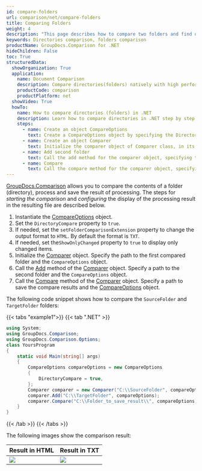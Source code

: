 ```yaml
---
id: compare-folders
url: comparison/net/compare-folders
title: Comparing Folders
weight: 4
description: "This page describes how to compare two folders and find out which files/folders were deleted, added or modified."
keywords: Directories comparison, folders comparison
productName: GroupDocs.Comparison for .NET
hideChildren: False
toc: True
structuredData:
  showOrganization: True
  application:
    name: Document Comparison
    description: Compare directories(folders) natively with high performance using .NET language and GroupDocs.Comparison for .NET
    productCode: comparison
    productPlatform: net
  showVideo: True
  howTo:
    name: How to compare directories (folders) in .NET
    description: Learn how to compare directories in .NET step by step
    steps:
      - name: Create an object CompareOptions
        text: Create a CompareOptions object by specifying the DirectoryCompare option - true.
      - name: Create an object Comparer
        text: Initialize the comparer object of Comparer class, in its parameters specify the path to the first compared folder, the second parameter is the CompareOptions object.
      - name: Add second folder
        text: Call the add method for the comparer object, specifying the path to the second folder and the CompareOptions object.
      - name: Compare
        text: Call the compare method for the comparer object, specifying the path to save the compare results and the CompareOptions object.
---
```


[GroupDocs.Comparison](https://products.groupdocs.com/comparison/net) allows you to compare the contents of a folder (directory), process and save the result of processing. The steps for _starting the comparison_ and _configuring_ the display of the processing result in the resulting file are described below.

1. Instantiate the [CompareOptions](https://reference.groupdocs.com/comparison/net/groupdocs.comparison.options/compareoptions) object. 
1. Set the `DirectoryCompare` property to `true`.
1. If needed, set the `setFolderComparisonExtension` property to change the output format to `HTML`. By default the format is `TXT`.
1. If needed, set the`ShowOnlyChanged` property to `true` to display only changed items.
2. Initialize the [Comparer](https://reference.groupdocs.com/comparison/net/groupdocs.comparison/comparer) object. Specify the path to the first compared folder and the `CompareOptions` object.
3. Call the [Add](https://reference.groupdocs.com/comparison/net/groupdocs.comparison/comparer/add/#add_*) method of the [Comparer](https://reference.groupdocs.com/comparison/net/groupdocs.comparison/comparer) object. Specify a  path to the second folder and the `CompareOptions` object.
4. Call the [Compare](https://reference.groupdocs.com/comparison/net/groupdocs.comparison/comparer/compare/#compare) method of the [Comparer](https://reference.groupdocs.com/comparison/net/groupdocs.comparison/comparer) object. Specify a path to save the compare results and the [CompareOptions](https://reference.groupdocs.com/comparison/net/groupdocs.comparison.options/compareoptions) object.

The following code snippet shows how to compare the `SourceFolder` and `TargetFolder` folders:

{{< tabs "example1">}}
{{< tab ".NET" >}}
```cs
using System;
using GroupDocs.Comparison;
using GroupDocs.Comparison.Options;
class YoursProgram
{
    static void Main(string[] args)
    {
        CompareOptions compareOptions = new CompareOptions
        {
            DirectoryCompare = true,
        };
        Comparer comparer = new Comparer("C:\\SourceFolder", compareOptions);
        comparer.Add("C:\\TargetFolder", compareOptions);
        comparer.Compare("C:\\Folder_to_save_result\\", compareOptions);
    }
}
```
{{< /tab >}}
{{< /tabs >}}

The following images show the comparison result:

| Result in HTML                                                 | Result in TXT                                                 |
| -------------------------------------------------------------- | ------------------------------------------------------------- |
| ![](/comparison/net/images/result-comparison-folders-html.png) | ![](/comparison/net/images/result-comparison-folders-txt.png) |
